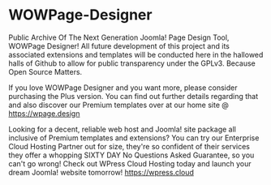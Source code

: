 # WOWPage-Designer
Public Archive Of The Next Generation Joomla! Page Design Tool, WOWPage Designer! All future development of this project and its associated extensions and templates will be conducted here in the hallowed halls of Github to allow for public transparency under the GPLv3. Because Open Source Matters.

If you love WOWPage Designer and you want more, please consider purchasing the Plus version. You can find out further details regarding that and also discover our Premium templates over at our home site @ https://wpage.design

Looking for a decent, reliable web host and Joomla! site package all inclusive of Premium templates and extensions? You can try our Enterprise Cloud Hosting Partner out for size, they're so confident of their services they offer a whopping SIXTY DAY No Questions Asked Guarantee, so you can't go wrong! Check out WPress Cloud Hosting today and launch your dream Joomla! website tomorrow! https://wpress.cloud
